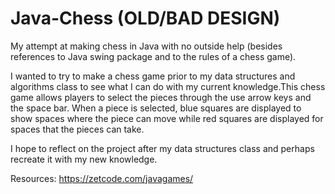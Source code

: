 # Java-Chess (OLD/BAD DESIGN)
My attempt at making chess in Java with no outside help (besides references to Java swing package and to the rules of a chess game).

I wanted to try to make a chess game prior to my data structures and algorithms class to see what I can do with my current knowledge.This chess game allows players to select the pieces through the use arrow keys and the space bar. When a piece is selected, blue squares are displayed to show spaces where the piece can move while red squares are displayed for spaces that the pieces can take.

I hope to reflect on the project after my data structures class and perhaps recreate it with my new knowledge.

Resources:
https://zetcode.com/javagames/
